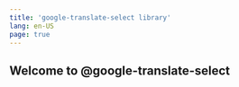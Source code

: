 ```yaml
---
title: 'google-translate-select library'
lang: en-US
page: true
---
```


<!-- Placeholder -->

## Welcome to @google-translate-select